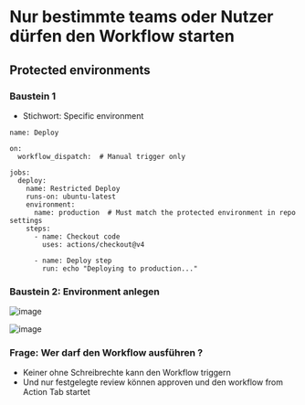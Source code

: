# Nur bestimmte teams oder Nutzer dürfen den Workflow starten 

## Protected environments 

### Baustein 1

  * Stichwort: Specific environment 

```
name: Deploy

on:
  workflow_dispatch:  # Manual trigger only

jobs:
  deploy:
    name: Restricted Deploy
    runs-on: ubuntu-latest
    environment:
      name: production  # Must match the protected environment in repo settings
    steps:
      - name: Checkout code
        uses: actions/checkout@v4

      - name: Deploy step
        run: echo "Deploying to production..."
```


### Baustein 2: Environment anlegen 

![image](https://github.com/user-attachments/assets/644d2bd7-7d22-4126-a15b-17c74a5f6b74)

![image](https://github.com/user-attachments/assets/d24063cc-660c-45a3-9b0d-1be0884194d8)

### Frage: Wer darf den Workflow ausführen ?

  * Keiner ohne Schreibrechte kann den Workflow triggern
  * Und nur festgelegte review können approven und den workflow from Action Tab startet 
